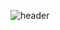 ![header](https://capsule-render.vercel.app/api?type=waving&color=gradient&height=200&section=header&text=Jeongeon's%20Github!&fontColor=ffffff&fontAlignY=35&animation=twinkling&fontSize=50)
<!-- 0:ffe6f8,100:e7e7ff -->
<!-- <h3 align="center"><b>👋 Hi there! 👋</b></h3> -->
<!-- <p align="center">🌱 I'm interested in being a <b>Front-end</b> developer.</br>
💌 <jeongeon1942@gmail.com> </p>
<h3 align="center"><b>📚 Stacks 📚</b></h3>
<p align="center">
<img src="https://img.shields.io/badge/html5-E34F26?style=for-the-badge&logo=html5&logoColor=white">
<img src="https://img.shields.io/badge/css-1572B6?style=for-the-badge&logo=css3&logoColor=white">
<img src="https://img.shields.io/badge/javascript-F7DF1E?style=for-the-badge&logo=javascript&logoColor=black">
<img src="https://img.shields.io/badge/react-61DAFB?style=for-the-badge&logo=react&logoColor=black"><br/> 
<img src="https://img.shields.io/badge/jquery-31A8FF?style=for-the-badge&logo=jquery&logoColor=white">
<img src="https://img.shields.io/badge/JAVA-9999FF?style=for-the-badge&logo=java&logoColor=white">
<img src="https://img.shields.io/badge/python-3776AB?style=for-the-badge&logo=python&logoColor=white">
<img src="https://img.shields.io/badge/github-181717?style=for-the-badge&logo=github&logoColor=white">
</p>
</br>
<h3 align="center"><b>💌 Social 💌</b></h3>
<p align="center">
<a href="https://j2ons.tistory.com/"><img src="https://img.shields.io/badge/Tistory-09B3AF?style=flat-square&logo=Storyblok&logoColor=white&link=https://j2ons.tistory.com/"/></a> 
<a href="mailto:jeongeon1942@naver.com"><img src="https://img.shields.io/badge/Gmail-EA4335?style=flat-square&logo=Gmail&logoColor=white&link=mailto:jeongeon1942@naver.com"/></a>
</p>
</br>
<h3 align="center"><b>🔫 Hits 🔫</b></h3>
<p align="center">
<a href="https://hits.seeyoufarm.com"><img src="https://hits.seeyoufarm.com/api/count/incr/badge.svg?url=https%3A%2F%2Fgithub.com%2Fsungjeongeon%2Fhit-counter&count_bg=%23555555&title_bg=%23555555&icon=github.svg&icon_color=%23E7E7E7&title=hits&edge_flat=false"/></a>
<a href="https://hits.seeyoufarm.com"><img src="https://hits.seeyoufarm.com/api/count/incr/badge.svg?url=https%3A%2F%2Fj2ons.tistory.com%2F%2Fhit-counter&count_bg=%2379C83D&title_bg=%2379C83D&icon=blogger.svg&icon_color=%23E7E7E7&title=Tistory&edge_flat=false"/></a>
</p> -->
